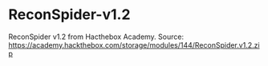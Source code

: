 # ReconSpider-v1.2

ReconSpider v1.2 from Hacthebox Academy.
Source: https://academy.hackthebox.com/storage/modules/144/ReconSpider.v1.2.zip
